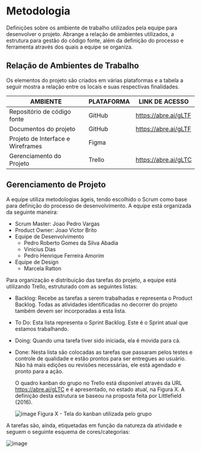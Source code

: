 # Metodologia
Definições sobre os ambiente de trabalho utilizados pela  equipe para desenvolver o projeto. Abrange a relação de ambientes utilizados, a estrutura para gestão do código fonte, além da definição do processo e ferramenta através dos quais a equipe se organiza.

## Relação de Ambientes de Trabalho
Os elementos do projeto são criados em várias plataformas e a tabela a seguir mostra a relação entre os locais e suas respectivas finalidades.

|AMBIENTE| PLATAFORMA | LINK DE ACESSO |
|--------------------|------------------------------------|----------------------------------------|
|Repositório de código fonte |GitHub | https://abre.ai/gLTF |
|Documentos do projeto | GitHub |  https://abre.ai/gLTF |
|Projeto de Interface e Wireframes | Figma |   |
|Gerenciamento do Projeto |Trello  | https://abre.ai/gLTC  |

## Gerenciamento de Projeto

A equipe utiliza metodologias ágeis, tendo escolhido o Scrum como base para definição do processo de desenvolvimento.
A equipe está organizada da seguinte maneira:

* Scrum Master: Joao Pedro Vargas
* Product Owner: Joao Victor Brito
* Equipe de Desenvolvimento
    * Pedro Roberto Gomes da Silva Abadia
    * Vinicius Dias
    * Pedro Henrique Ferreira Amorim
* Equipe de Design
    * Marcela Ratton
    

Para organização e distribuição das tarefas do projeto, a equipe está utilizando Trello, estruturado com as seguintes listas: 

* Backlog: Recebe as tarefas a serem trabalhadas e representa o Product Backlog. Todas as atividades identificadas no decorrer do projeto também devem ser incorporadas a esta lista.
* To Do: Esta lista representa o Sprint Backlog. Este é o Sprint atual que estamos trabalhando.
* Doing: Quando uma tarefa tiver sido iniciada, ela é movida para cá.
* Done: Nesta lista são colocadas as tarefas que passaram pelos testes e controle de qualidade e estão prontos para ser entregues ao usuário. Não há mais edições ou revisões necessárias, ele está agendado e pronto para a ação.

  O quadro kanban do grupo no Trello está disponível através da URL https://abre.ai/gLTC e é apresentado, no estado atual, na Figura X. A definição desta estrutura se baseou na proposta feita por Littlefield (2016).

   ![image](https://github.com/ICEI-PUC-Minas-PMV-ADS/pmv-ads-2023-2-e2-proj-int-t1-time3-matchlove/assets/128434710/192e1ca8-ee88-4a48-830a-36b7b3edc096)
                                            Figura X - Tela do kanban utilizada pelo grupo

  
A tarefas são, ainda, etiquetadas em função da natureza da atividade e seguem o seguinte esquema de cores/categorias:

![image](https://github.com/ICEI-PUC-Minas-PMV-ADS/pmv-ads-2023-2-e2-proj-int-t1-time3-matchlove/assets/128434710/dc76da49-03fd-4bf7-8496-1d097a0aef5b)


  
  


